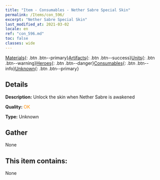 ```yaml
---
title: "Item - Consumables - Nether Sabre Special Skin"
permalink: /Items/con_596/
excerpt: "Nether Sabre Special Skin"
last_modified_at: 2021-03-02
locale: en
ref: "con_596.md"
toc: false
classes: wide
---
```

 [Materials](/Items/){: .btn .btn--primary}[Artifacts](/Items/Artifacts/){: .btn .btn--success}[Units](/Items/Units/){: .btn .btn--warning}[Heroes](/Items/Heroes/){: .btn .btn--danger}[Consumables](/Items/Consumables/){: .btn .btn--info}[Unknown](/Items/Unknown/){: .btn .btn--primary}

## Details
 **Description:** Unlock the skin when Nether Sabre is awakened

 **Quality:** <span style="color: #FF8C00">OK</span>

 **Type:** Unknown

## Gather

  None

## This item contains:

  None


